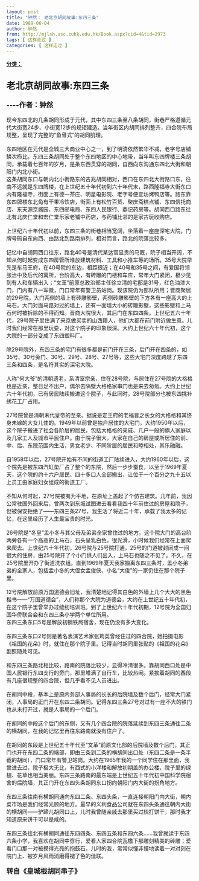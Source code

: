 ```yaml
---
layout: post
title: "钟然： 老北京胡同故事:东四三条"
date: 1989-06-04
author: 钟然
from: http://mjlsh.usc.cuhk.edu.hk/Book.aspx?cid=4&tid=2973
tags: [ 这样走过 ]
categories: [ 这样走过 ]
---
```


<div style="margin: 15px 10px 10px 0px;">
 <div>
  <span id="ctl00_ContentPlaceHolder1_chapter1_SubjectLabel" style="font-weight:bold;text-decoration:underline;">
   分类：
  </span>
 </div>
 <div>
  <b>
   <font size="5">
    <br/>
   </font>
  </b>
 </div>
 <div>
  <b>
   <font size="5">
    老北京胡同故事:东四三条
   </font>
  </b>
 </div>
 <div>
  <b>
   <font size="4">
    <br/>
   </font>
  </b>
 </div>
 <div>
  <b>
   <font size="4">
    ----作者：钟然
   </font>
  </b>
 </div>
 <div>
  <br/>
 </div>
 <div>
  ﻿现今东四北的几条胡同形成于元代，其中东四三条至八条胡同，街巷严格遵循元代大街宽24步、小街宽12步的规矩建造。当年街区内胡同排列整齐，四合院布局规整，呈现了完整的“鱼骨式”的胡同肌理。
 </div>
 <div>
  <br/>
 </div>
 <div>
  东四地区在元代是全城三大商业中心之一，到了明清依然繁华不减，老字号店铺鳞次栉比。东四三条胡同处于整个东四地区的中心地带，当年叫东四牌楼三条胡同，承载着七百年的岁月，是条东西贯穿的胡同，自西向东沟通东四北大街和朝阳门内北小街。
 </div>
 <div>
  这条胡同东口与朝内北小街路东的吉兆胡同相对，西口在东四北大街路口东，往南不远就是东四牌楼，在上世纪五十年代初到六十年代末，路西隆福寺大街东口内有隆福寺，街面上有德一茶庄、明星电影院、老字号便宜坊烤鸭店等。路东靠东四牌楼东北角有干果冷饮店，街面上有松竹百货、聚庆斋糕点铺、东四信托商店、东天源京酱园、东四邮电局、东四人民银行、鼎记药房等。胡同西口路东往北有北庆仁堂和宏仁堂乐家老铺中药店，与药铺比邻的是家古玩收购店。
 </div>
 <div>
  <br/>
 </div>
 <div>
  上世纪六十年代初以前，东四三条的街巷相当宽阔，坐落着一座座深宅大院，门牌号码自东向西、由路北到路南排列，相对而言，路北的院落比较多。
 </div>
 <div>
  <br/>
 </div>
 <div>
  记忆中自胡同西口往东，路北40号是清代某达官显贵的马厩，院子相当开阔，不知从何时起变成东四房管所堆放建筑材料、工具和小推车等的场所。35号大院早先是车马王府，在40号院的东边，相距很近；在40号和35号之间，有爱国将领张治中及后代的寓所，台阶高大，有砖雕的门楼和车库，常年大门紧闭，极少见到有人和车辆出入；“文革”前原总政治部主任徐立清的宅邸是31号，红色油漆大门，门内有八一军徽，门口常年有警卫员站岗。现该院仍为部队所用；晋商聚居的29号院，大门两侧的墙上有砖雕影壁，两侧砖雕影壁的下方各有一座高大的上马石。大门对面马路对过的墙上，还有一面墙大小的砖雕影壁，这些影壁和上马石何时被拆除的不得而知。晋商大院很大，其后门在东四四条。上世纪五六十年代，29号院子里住满了来京做买卖的山西籍人，他们大都在前门附近做生意。儿时我们经常在那里玩耍，对这个院子的印象很深。大约上世纪六十年代初，这个大院的一部分变成了东四塑料厂。
 </div>
 <div>
  <br/>
 </div>
 <div>
  除29号院外，东四三条的宅门有很多都是前门开在三条，后门开在四条的，如35号、30号旁门、30号、29号、28号、27号等，这些大宅门深度跨越了东四三条和四条，是名符其实的深宅大院。
 </div>
 <div>
  <br/>
 </div>
 <div>
  人称“何大爷”的清朝遗老，系清室宗亲，住在28号院，与居住在27号院的大格格也是近亲，整日足不出户，偶尔去隔壁大格格家串门也是来去匆匆。大约上世纪六十年代初，已有居民陆续搬进这个院子，与此同时，28号院部分也被东四挑补绣花工厂占用。
 </div>
 <div>
  <br/>
 </div>
 <div>
  27号院曾是清朝末代皇帝的至亲、据说是定王府的老福晋之长女的大格格和其终身未嫁的大女儿住的。1949年以前曾是独户居住的大宅门，大约1950年以后，这个院子搬进了社会各阶层的居民，包括大格格的亲戚、几户一般的旗人家庭以及几家工人及城市平民住户。由于院子很大，大家在自己的房屋或所居住的前、中、后、东院范围内生活，男女老少、不同阶层的居民和睦相处，其乐融融。
 </div>
 <div>
  <br/>
 </div>
 <div>
  自1958年以后，27号院开始有不同的街道工厂陆续进入，大约1960年以后，这个院先是被东四汽缸垫厂占了整个的东院，然后一步步蚕食，以至于1969年夏天，这个院的约十六户居民、四十多口人全部搬出，让位于一个百分之九十五以上员工由家庭妇女组成的街道工厂。
 </div>
 <div>
  <br/>
 </div>
 <div>
  不知从何时起，27号院被夷为平地，在原址上盖起了个仿古建筑。几年前，我因公常驻国外回来后，曾两次到东城试图进去看看我四十年前住过的房屋和院子，但被保安拒绝了——东四三条27号，我生活了将近二十年，承载了我太多的记忆，在这里经历了人生最宝贵的时光。
 </div>
 <div>
  <br/>
 </div>
 <div>
  26号院是“冬皇”孟小冬与其父母及弟弟全家曾住过的地方。这个院大门的高台阶两旁各有一个高高的上马石，石头呈乳白色，很光滑，小时候我们经常在上面爬来爬去。上世纪六十年代初，26号院与25号院打通，25号的门道被封闭成一间很大的住房，由25号院开了个小门供人们出入，上马石也随之不见了。不久，在25号院里开办了街道洗衣组。直到1969年夏天我家搬离东四三条时，孟小冬弟弟的全家人，包括孟小冬的大侄女孟俊侠、小名“大俊”的一家仍住在那个院子里。
 </div>
 <div>
  <br/>
 </div>
 <div>
  12号院解放前原万国道德会旧址，我清楚地记得其白色的外墙上几个大大的黑色楷书——“万国道德会”，人们称那个大院为道德会，大约在上世纪五十年代初，在这个院子里曾举办过缝纫培训班。到了上世纪六十年代初期，12号院为全国归国华侨联合会和东四三条小学两个单位所用。
 </div>
 <div>
  东四三条东口5号是解放初钢铁局宿舍，现在仍没有多大变化。
 </div>
 <div>
  <br/>
 </div>
 <div>
  东四三条东口2号则是著名表演艺术家张筠英曾经住过的四合院，她拍摄电影《祖国的花朵》时，就住在那个院子里。记得当时胡同里张贴的《祖国的花朵》剧照随处可见。
 </div>
 <div>
  <br/>
 </div>
 <div>
  和东四三条路北相比较，路南的院落比较少，显得冷清很多。靠胡同西口处是中国人民银行东四支行的旁门，那里堆满了自行车，比较热闹。紧挨着胡同的西段有几座很规整的四合院，但几乎看不见人员进出。
 </div>
 <div>
  <br/>
 </div>
 <div>
  在胡同中段，基本上是原内务部人事局的长长的后院墙及数个后门，经常大门紧闭，人事局的正门开在东四二条胡同。记得东四三条27号对过有一座不大的铁门也从未打开过，就是人事局的一个后门。
 </div>
 <div>
  <br/>
 </div>
 <div>
  在胡同的中段这个后门的东侧，又有几个四合院的院落延续到东四三条通往二条的横胡同，在我的记忆里再往东路南就没有住户了。
 </div>
 <div>
  <br/>
 </div>
 <div>
  在胡同的东段是上世纪五十年代至“文革”前原文化部的后院墙及数个后门，其正门也开在东四二条的端部，即由三条到二条的横胡同出口处（东四二条是一条半截的胡同），门口常年有警卫站岗。大约在1965年我的一个同学住在那里面，我曾进去过，院子极大无比，有西式的小洋楼和解放初期盖的办公楼，院子里的绿植、花草也相当美丽。东四三条路南的最东端是上世纪五十年代初中国科学院宿舍的后院墙，其正门开在东四头条胡同东口拐向朝阳门内大街的拐角地方。
 </div>
 <div>
  <br/>
 </div>
 <div>
  东四三条往南有横胡同通向东四二条、东四头条，一直连接朝阳门内大街，朝内菜市场是我们经常光顾的地方。最早的义利食品公司就在东四头条通往朝内大街的横胡同——驴蹄儿胡同口上，儿时我曾随亲戚去那里买过梳打饼干，那时我才知道原来饼干可以是咸的。
 </div>
 <div>
  <br/>
 </div>
 <div>
  东四三条往北有横胡同通往东四四条、东四五条和东四六条……我曾就读于东四六条小学，我喜欢在胡同中穿行，爱看人家四合院瓦檐下那雕刻精美的砖雕；爱看门口那一对被摸得光亮的抱鼓石。儿时的我，常常似懂非懂地读着一对对刻在院门上、被岁月风雨消磨得褪了色的佳联。
 </div>
 <div>
  <br/>
 </div>
 <div>
  <b>
   <font size="4">
    转自《皇城根胡同串子》
   </font>
  </b>
 </div>
 <div>
  <br/>
 </div>
</div>

